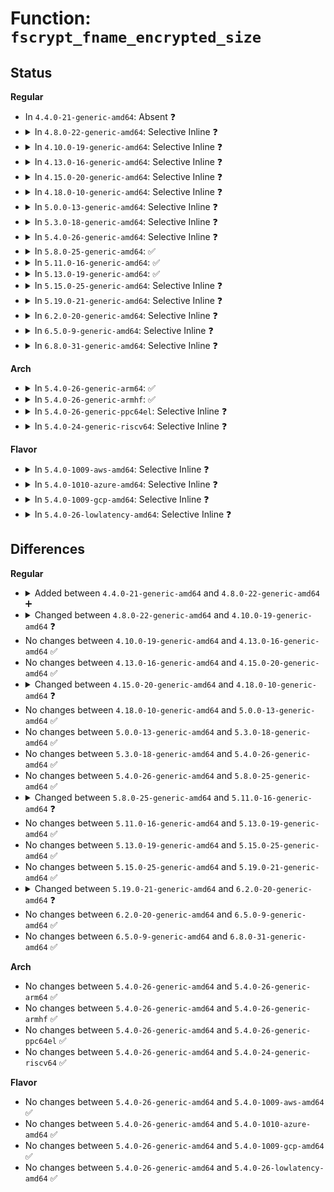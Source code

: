 # Function: <code>fscrypt_fname_encrypted_size</code>

## Status
<b>Regular</b>
<ul>
<li>
In <code>4.4.0-21-generic-amd64</code>: Absent ❓
</li>
<li>
<details>
<summary>In <code>4.8.0-22-generic-amd64</code>: Selective Inline ❓</summary>

```c
u32 fscrypt_fname_encrypted_size(struct inode * inode, u32 ilen)
```

```json
{
  "name": "fscrypt_fname_encrypted_size",
  "collision_type": "Unique Global",
  "inline_type": "Selective",
  "funcs": [
    {
      "addr": 18446744071581503610,
      "name": "fscrypt_fname_encrypted_size",
      "external": true,
      "loc": "fs/crypto/fname.c:227",
      "file": "fs/crypto/fname.c",
      "inline": "not declared, inlined",
      "caller_inline": [
        "fs/crypto/fname.c:fscrypt_fname_alloc_buffer"
      ],
      "caller_func": [
        "fs/ext4/namei.c:ext4_symlink"
      ]
    }
  ],
  "symbols": [
    {
      "addr": 18446744071581503520,
      "name": "fscrypt_fname_encrypted_size",
      "section": ".text",
      "bind": "STB_GLOBAL",
      "size": 80
    }
  ]
}
```
</details>
</li>
<li>
<details>
<summary>In <code>4.10.0-19-generic-amd64</code>: Selective Inline ❓</summary>

```c
u32 fscrypt_fname_encrypted_size(const struct inode * inode, u32 ilen)
```

```json
{
  "name": "fscrypt_fname_encrypted_size",
  "collision_type": "Unique Global",
  "inline_type": "Selective",
  "funcs": [
    {
      "addr": 18446744071581589018,
      "name": "fscrypt_fname_encrypted_size",
      "external": true,
      "loc": "fs/crypto/fname.c:212",
      "file": "fs/crypto/fname.c",
      "inline": "not declared, inlined",
      "caller_inline": [
        "fs/crypto/fname.c:fscrypt_fname_alloc_buffer"
      ],
      "caller_func": [
        "fs/ext4/namei.c:ext4_symlink"
      ]
    }
  ],
  "symbols": [
    {
      "addr": 18446744071581588928,
      "name": "fscrypt_fname_encrypted_size",
      "section": ".text",
      "bind": "STB_GLOBAL",
      "size": 66
    }
  ]
}
```
</details>
</li>
<li>
<details>
<summary>In <code>4.13.0-16-generic-amd64</code>: Selective Inline ❓</summary>

```c
u32 fscrypt_fname_encrypted_size(const struct inode * inode, u32 ilen)
```

```json
{
  "name": "fscrypt_fname_encrypted_size",
  "collision_type": "Unique Global",
  "inline_type": "Selective",
  "funcs": [
    {
      "addr": 18446744071581649087,
      "name": "fscrypt_fname_encrypted_size",
      "external": true,
      "loc": "fs/crypto/fname.c:214",
      "file": "fs/crypto/fname.c",
      "inline": "not declared, inlined",
      "caller_inline": [
        "fs/crypto/fname.c:fscrypt_fname_alloc_buffer"
      ],
      "caller_func": [
        "fs/ext4/namei.c:ext4_symlink"
      ]
    }
  ],
  "symbols": [
    {
      "addr": 18446744071581649008,
      "name": "fscrypt_fname_encrypted_size",
      "section": ".text",
      "bind": "STB_GLOBAL",
      "size": 64
    }
  ]
}
```
</details>
</li>
<li>
<details>
<summary>In <code>4.15.0-20-generic-amd64</code>: Selective Inline ❓</summary>

```c
u32 fscrypt_fname_encrypted_size(const struct inode * inode, u32 ilen)
```

```json
{
  "name": "fscrypt_fname_encrypted_size",
  "collision_type": "Unique Global",
  "inline_type": "Selective",
  "funcs": [
    {
      "addr": 18446744071581794511,
      "name": "fscrypt_fname_encrypted_size",
      "external": true,
      "loc": "fs/crypto/fname.c:191",
      "file": "fs/crypto/fname.c",
      "inline": "not declared, inlined",
      "caller_inline": [
        "fs/crypto/fname.c:fscrypt_fname_alloc_buffer"
      ],
      "caller_func": [
        "fs/ext4/namei.c:ext4_symlink"
      ]
    }
  ],
  "symbols": [
    {
      "addr": 18446744071581794432,
      "name": "fscrypt_fname_encrypted_size",
      "section": ".text",
      "bind": "STB_GLOBAL",
      "size": 64
    }
  ]
}
```
</details>
</li>
<li>
<details>
<summary>In <code>4.18.0-10-generic-amd64</code>: Selective Inline ❓</summary>

```c
bool fscrypt_fname_encrypted_size(const struct inode * inode, u32 orig_len, u32 max_len, u32 * encrypted_len_ret)
```

```json
{
  "name": "fscrypt_fname_encrypted_size",
  "collision_type": "Unique Global",
  "inline_type": "Selective",
  "funcs": [
    {
      "addr": 18446744071581970430,
      "name": "fscrypt_fname_encrypted_size",
      "external": true,
      "loc": "fs/crypto/fname.c:184",
      "file": "fs/crypto/fname.c",
      "inline": "not declared, inlined",
      "caller_inline": [
        "fs/crypto/fname.c:fscrypt_setup_filename"
      ],
      "caller_func": []
    }
  ],
  "symbols": [
    {
      "addr": 18446744071581971024,
      "name": "fscrypt_fname_encrypted_size",
      "section": ".text",
      "bind": "STB_GLOBAL",
      "size": 76
    }
  ]
}
```
</details>
</li>
<li>
<details>
<summary>In <code>5.0.0-13-generic-amd64</code>: Selective Inline ❓</summary>

```c
bool fscrypt_fname_encrypted_size(const struct inode * inode, u32 orig_len, u32 max_len, u32 * encrypted_len_ret)
```

```json
{
  "name": "fscrypt_fname_encrypted_size",
  "collision_type": "Unique Global",
  "inline_type": "Selective",
  "funcs": [
    {
      "addr": 18446744071582057406,
      "name": "fscrypt_fname_encrypted_size",
      "external": true,
      "loc": "fs/crypto/fname.c:186",
      "file": "fs/crypto/fname.c",
      "inline": "not declared, inlined",
      "caller_inline": [
        "fs/crypto/fname.c:fscrypt_setup_filename"
      ],
      "caller_func": []
    }
  ],
  "symbols": [
    {
      "addr": 18446744071582058000,
      "name": "fscrypt_fname_encrypted_size",
      "section": ".text",
      "bind": "STB_GLOBAL",
      "size": 76
    }
  ]
}
```
</details>
</li>
<li>
<details>
<summary>In <code>5.3.0-18-generic-amd64</code>: Selective Inline ❓</summary>

```c
bool fscrypt_fname_encrypted_size(const struct inode * inode, u32 orig_len, u32 max_len, u32 * encrypted_len_ret)
```

```json
{
  "name": "fscrypt_fname_encrypted_size",
  "collision_type": "Unique Global",
  "inline_type": "Selective",
  "funcs": [
    {
      "addr": 18446744071582218508,
      "name": "fscrypt_fname_encrypted_size",
      "external": true,
      "loc": "fs/crypto/fname.c:185",
      "file": "fs/crypto/fname.c",
      "inline": "not declared, inlined",
      "caller_inline": [
        "fs/crypto/fname.c:fscrypt_setup_filename"
      ],
      "caller_func": []
    }
  ],
  "symbols": [
    {
      "addr": 18446744071582218816,
      "name": "fscrypt_fname_encrypted_size",
      "section": ".text",
      "bind": "STB_GLOBAL",
      "size": 76
    }
  ]
}
```
</details>
</li>
<li>
<details>
<summary>In <code>5.4.0-26-generic-amd64</code>: Selective Inline ❓</summary>

```c
bool fscrypt_fname_encrypted_size(const struct inode * inode, u32 orig_len, u32 max_len, u32 * encrypted_len_ret)
```

```json
{
  "name": "fscrypt_fname_encrypted_size",
  "collision_type": "Unique Global",
  "inline_type": "Selective",
  "funcs": [
    {
      "addr": 18446744071582298880,
      "name": "fscrypt_fname_encrypted_size",
      "external": true,
      "loc": "fs/crypto/fname.c:181",
      "file": "fs/crypto/fname.c",
      "inline": "not declared, inlined",
      "caller_inline": [],
      "caller_func": [
        "fs/crypto/fname.c:fscrypt_setup_filename"
      ]
    }
  ],
  "symbols": [
    {
      "addr": 18446744071582298880,
      "name": "fscrypt_fname_encrypted_size",
      "section": ".text",
      "bind": "STB_GLOBAL",
      "size": 84
    }
  ]
}
```
</details>
</li>
<li>
<details>
<summary>In <code>5.8.0-25-generic-amd64</code>: ✅</summary>

```c
bool fscrypt_fname_encrypted_size(const struct inode * inode, u32 orig_len, u32 max_len, u32 * encrypted_len_ret)
```

```json
{
  "name": "fscrypt_fname_encrypted_size",
  "collision_type": "Unique Global",
  "inline_type": "No",
  "funcs": [
    {
      "addr": 18446744071582584016,
      "name": "fscrypt_fname_encrypted_size",
      "external": true,
      "loc": "fs/crypto/fname.c:262",
      "file": "fs/crypto/fname.c",
      "inline": "seen, unknown",
      "caller_inline": [],
      "caller_func": [
        "fs/crypto/fname.c:fscrypt_setup_filename"
      ]
    }
  ],
  "symbols": [
    {
      "addr": 18446744071582584016,
      "name": "fscrypt_fname_encrypted_size",
      "section": ".text",
      "bind": "STB_GLOBAL",
      "size": 100
    }
  ]
}
```
</details>
</li>
<li>
<details>
<summary>In <code>5.11.0-16-generic-amd64</code>: ✅</summary>

```c
bool fscrypt_fname_encrypted_size(const union fscrypt_policy * policy, u32 orig_len, u32 max_len, u32 * encrypted_len_ret)
```

```json
{
  "name": "fscrypt_fname_encrypted_size",
  "collision_type": "Unique Global",
  "inline_type": "No",
  "funcs": [
    {
      "addr": 18446744071582654864,
      "name": "fscrypt_fname_encrypted_size",
      "external": true,
      "loc": "fs/crypto/fname.c:236",
      "file": "fs/crypto/fname.c",
      "inline": "seen, unknown",
      "caller_inline": [],
      "caller_func": [
        "fs/crypto/fname.c:fscrypt_setup_filename",
        "fs/crypto/hooks.c:fscrypt_prepare_symlink"
      ]
    }
  ],
  "symbols": [
    {
      "addr": 18446744071582654864,
      "name": "fscrypt_fname_encrypted_size",
      "section": ".text",
      "bind": "STB_GLOBAL",
      "size": 90
    }
  ]
}
```
</details>
</li>
<li>
<details>
<summary>In <code>5.13.0-19-generic-amd64</code>: ✅</summary>

```c
bool fscrypt_fname_encrypted_size(const union fscrypt_policy * policy, u32 orig_len, u32 max_len, u32 * encrypted_len_ret)
```

```json
{
  "name": "fscrypt_fname_encrypted_size",
  "collision_type": "Unique Global",
  "inline_type": "No",
  "funcs": [
    {
      "addr": 18446744071582683920,
      "name": "fscrypt_fname_encrypted_size",
      "external": true,
      "loc": "fs/crypto/fname.c:236",
      "file": "fs/crypto/fname.c",
      "inline": "seen, unknown",
      "caller_inline": [],
      "caller_func": [
        "fs/crypto/fname.c:fscrypt_setup_filename",
        "fs/crypto/hooks.c:fscrypt_prepare_symlink"
      ]
    }
  ],
  "symbols": [
    {
      "addr": 18446744071582683920,
      "name": "fscrypt_fname_encrypted_size",
      "section": ".text",
      "bind": "STB_GLOBAL",
      "size": 81
    }
  ]
}
```
</details>
</li>
<li>
<details>
<summary>In <code>5.15.0-25-generic-amd64</code>: Selective Inline ❓</summary>

```c
bool fscrypt_fname_encrypted_size(const union fscrypt_policy * policy, u32 orig_len, u32 max_len, u32 * encrypted_len_ret)
```

```json
{
  "name": "fscrypt_fname_encrypted_size",
  "collision_type": "Unique Global",
  "inline_type": "Selective",
  "funcs": [
    {
      "addr": 18446744071583009695,
      "name": "fscrypt_fname_encrypted_size",
      "external": true,
      "loc": "fs/crypto/fname.c:260",
      "file": "fs/crypto/fname.c",
      "inline": "not declared, inlined",
      "caller_inline": [
        "fs/crypto/fname.c:fscrypt_setup_filename"
      ],
      "caller_func": [
        "fs/crypto/hooks.c:fscrypt_prepare_symlink"
      ]
    }
  ],
  "symbols": [
    {
      "addr": 18446744071583010352,
      "name": "fscrypt_fname_encrypted_size",
      "section": ".text",
      "bind": "STB_GLOBAL",
      "size": 81
    }
  ]
}
```
</details>
</li>
<li>
<details>
<summary>In <code>5.19.0-21-generic-amd64</code>: Selective Inline ❓</summary>

```c
bool fscrypt_fname_encrypted_size(const union fscrypt_policy * policy, u32 orig_len, u32 max_len, u32 * encrypted_len_ret)
```

```json
{
  "name": "fscrypt_fname_encrypted_size",
  "collision_type": "Unique Global",
  "inline_type": "Selective",
  "funcs": [
    {
      "addr": 18446744071583480125,
      "name": "fscrypt_fname_encrypted_size",
      "external": true,
      "loc": "fs/crypto/fname.c:267",
      "file": "fs/crypto/fname.c",
      "inline": "not declared, inlined",
      "caller_inline": [
        "fs/crypto/fname.c:fscrypt_setup_filename"
      ],
      "caller_func": [
        "fs/crypto/hooks.c:fscrypt_prepare_symlink"
      ]
    }
  ],
  "symbols": [
    {
      "addr": 18446744071583480800,
      "name": "fscrypt_fname_encrypted_size",
      "section": ".text",
      "bind": "STB_GLOBAL",
      "size": 96
    }
  ]
}
```
</details>
</li>
<li>
<details>
<summary>In <code>6.2.0-20-generic-amd64</code>: Selective Inline ❓</summary>

```c
bool fscrypt_fname_encrypted_size(const struct inode * inode, u32 orig_len, u32 max_len, u32 * encrypted_len_ret)
```

```json
{
  "name": "fscrypt_fname_encrypted_size",
  "collision_type": "Unique Global",
  "inline_type": "Selective",
  "funcs": [
    {
      "addr": 18446744071584074781,
      "name": "fscrypt_fname_encrypted_size",
      "external": true,
      "loc": "fs/crypto/fname.c:299",
      "file": "fs/crypto/fname.c",
      "inline": "not declared, inlined",
      "caller_inline": [
        "fs/crypto/fname.c:fscrypt_setup_filename"
      ],
      "caller_func": []
    }
  ],
  "symbols": [
    {
      "addr": 18446744071584073232,
      "name": "fscrypt_fname_encrypted_size",
      "section": ".text",
      "bind": "STB_GLOBAL",
      "size": 103
    }
  ]
}
```
</details>
</li>
<li>
<details>
<summary>In <code>6.5.0-9-generic-amd64</code>: Selective Inline ❓</summary>

```c
bool fscrypt_fname_encrypted_size(const struct inode * inode, u32 orig_len, u32 max_len, u32 * encrypted_len_ret)
```

```json
{
  "name": "fscrypt_fname_encrypted_size",
  "collision_type": "Unique Global",
  "inline_type": "Selective",
  "funcs": [
    {
      "addr": 18446744071584301469,
      "name": "fscrypt_fname_encrypted_size",
      "external": true,
      "loc": "fs/crypto/fname.c:299",
      "file": "fs/crypto/fname.c",
      "inline": "not declared, inlined",
      "caller_inline": [
        "fs/crypto/fname.c:fscrypt_setup_filename"
      ],
      "caller_func": []
    }
  ],
  "symbols": [
    {
      "addr": 18446744071584299904,
      "name": "fscrypt_fname_encrypted_size",
      "section": ".text",
      "bind": "STB_GLOBAL",
      "size": 104
    }
  ]
}
```
</details>
</li>
<li>
<details>
<summary>In <code>6.8.0-31-generic-amd64</code>: Selective Inline ❓</summary>

```c
bool fscrypt_fname_encrypted_size(const struct inode * inode, u32 orig_len, u32 max_len, u32 * encrypted_len_ret)
```

```json
{
  "name": "fscrypt_fname_encrypted_size",
  "collision_type": "Unique Global",
  "inline_type": "Selective",
  "funcs": [
    {
      "addr": 18446744071584518445,
      "name": "fscrypt_fname_encrypted_size",
      "external": true,
      "loc": "fs/crypto/fname.c:299",
      "file": "fs/crypto/fname.c",
      "inline": "not declared, inlined",
      "caller_inline": [
        "fs/crypto/fname.c:fscrypt_setup_filename"
      ],
      "caller_func": []
    }
  ],
  "symbols": [
    {
      "addr": 18446744071584516880,
      "name": "fscrypt_fname_encrypted_size",
      "section": ".text",
      "bind": "STB_GLOBAL",
      "size": 104
    }
  ]
}
```
</details>
</li>
</ul>
<b>Arch</b>
<ul>
<li>
<details>
<summary>In <code>5.4.0-26-generic-arm64</code>: ✅</summary>

```c
bool fscrypt_fname_encrypted_size(const struct inode * inode, u32 orig_len, u32 max_len, u32 * encrypted_len_ret)
```

```json
{
  "name": "fscrypt_fname_encrypted_size",
  "collision_type": "Unique Global",
  "inline_type": "No",
  "funcs": [
    {
      "addr": 18446603336493874456,
      "name": "fscrypt_fname_encrypted_size",
      "external": true,
      "loc": "fs/crypto/fname.c:181",
      "file": "fs/crypto/fname.c",
      "inline": "seen, unknown",
      "caller_inline": [],
      "caller_func": [
        "fs/crypto/fname.c:fscrypt_setup_filename"
      ]
    }
  ],
  "symbols": [
    {
      "addr": 18446603336493874456,
      "name": "fscrypt_fname_encrypted_size",
      "section": ".text",
      "bind": "STB_GLOBAL",
      "size": 152
    }
  ]
}
```
</details>
</li>
<li>
<details>
<summary>In <code>5.4.0-26-generic-armhf</code>: ✅</summary>

```c
bool fscrypt_fname_encrypted_size(const struct inode * inode, u32 orig_len, u32 max_len, u32 * encrypted_len_ret)
```

```json
{
  "name": "fscrypt_fname_encrypted_size",
  "collision_type": "Unique Global",
  "inline_type": "No",
  "funcs": [
    {
      "addr": 3227356776,
      "name": "fscrypt_fname_encrypted_size",
      "external": true,
      "loc": "fs/crypto/fname.c:181",
      "file": "fs/crypto/fname.c",
      "inline": "seen, unknown",
      "caller_inline": [],
      "caller_func": []
    }
  ],
  "symbols": [
    {
      "addr": 3227356776,
      "name": "fscrypt_fname_encrypted_size",
      "section": ".text",
      "bind": "STB_GLOBAL",
      "size": 120
    }
  ]
}
```
</details>
</li>
<li>
<details>
<summary>In <code>5.4.0-26-generic-ppc64el</code>: Selective Inline ❓</summary>

```c
bool fscrypt_fname_encrypted_size(const struct inode * inode, u32 orig_len, u32 max_len, u32 * encrypted_len_ret)
```

```json
{
  "name": "fscrypt_fname_encrypted_size",
  "collision_type": "Unique Global",
  "inline_type": "Selective",
  "funcs": [
    {
      "addr": 13835058055287507584,
      "name": "fscrypt_fname_encrypted_size",
      "external": true,
      "loc": "fs/crypto/fname.c:181",
      "file": "fs/crypto/fname.c",
      "inline": "not declared, inlined",
      "caller_inline": [],
      "caller_func": [
        "fs/crypto/fname.c:fscrypt_setup_filename"
      ]
    }
  ],
  "symbols": [
    {
      "addr": 13835058055287507584,
      "name": "fscrypt_fname_encrypted_size",
      "section": ".text",
      "bind": "STB_GLOBAL",
      "size": 156
    }
  ]
}
```
</details>
</li>
<li>
<details>
<summary>In <code>5.4.0-24-generic-riscv64</code>: Selective Inline ❓</summary>

```c
bool fscrypt_fname_encrypted_size(const struct inode * inode, u32 orig_len, u32 max_len, u32 * encrypted_len_ret)
```

```json
{
  "name": "fscrypt_fname_encrypted_size",
  "collision_type": "Unique Global",
  "inline_type": "Selective",
  "funcs": [
    {
      "addr": 18446743936273438608,
      "name": "fscrypt_fname_encrypted_size",
      "external": true,
      "loc": "fs/crypto/fname.c:181",
      "file": "fs/crypto/fname.c",
      "inline": "not declared, inlined",
      "caller_inline": [],
      "caller_func": []
    }
  ],
  "symbols": [
    {
      "addr": 18446743936273438608,
      "name": "fscrypt_fname_encrypted_size",
      "section": ".text",
      "bind": "STB_GLOBAL",
      "size": 138
    }
  ]
}
```
</details>
</li>
</ul>
<b>Flavor</b>
<ul>
<li>
<details>
<summary>In <code>5.4.0-1009-aws-amd64</code>: Selective Inline ❓</summary>

```c
bool fscrypt_fname_encrypted_size(const struct inode * inode, u32 orig_len, u32 max_len, u32 * encrypted_len_ret)
```

```json
{
  "name": "fscrypt_fname_encrypted_size",
  "collision_type": "Unique Global",
  "inline_type": "Selective",
  "funcs": [
    {
      "addr": 18446744071582267616,
      "name": "fscrypt_fname_encrypted_size",
      "external": true,
      "loc": "fs/crypto/fname.c:181",
      "file": "fs/crypto/fname.c",
      "inline": "not declared, inlined",
      "caller_inline": [],
      "caller_func": [
        "fs/crypto/fname.c:fscrypt_setup_filename"
      ]
    }
  ],
  "symbols": [
    {
      "addr": 18446744071582267616,
      "name": "fscrypt_fname_encrypted_size",
      "section": ".text",
      "bind": "STB_GLOBAL",
      "size": 84
    }
  ]
}
```
</details>
</li>
<li>
<details>
<summary>In <code>5.4.0-1010-azure-amd64</code>: Selective Inline ❓</summary>

```c
bool fscrypt_fname_encrypted_size(const struct inode * inode, u32 orig_len, u32 max_len, u32 * encrypted_len_ret)
```

```json
{
  "name": "fscrypt_fname_encrypted_size",
  "collision_type": "Unique Global",
  "inline_type": "Selective",
  "funcs": [
    {
      "addr": 18446744071582205376,
      "name": "fscrypt_fname_encrypted_size",
      "external": true,
      "loc": "fs/crypto/fname.c:181",
      "file": "fs/crypto/fname.c",
      "inline": "not declared, inlined",
      "caller_inline": [],
      "caller_func": [
        "fs/crypto/fname.c:fscrypt_setup_filename"
      ]
    }
  ],
  "symbols": [
    {
      "addr": 18446744071582205376,
      "name": "fscrypt_fname_encrypted_size",
      "section": ".text",
      "bind": "STB_GLOBAL",
      "size": 84
    }
  ]
}
```
</details>
</li>
<li>
<details>
<summary>In <code>5.4.0-1009-gcp-amd64</code>: Selective Inline ❓</summary>

```c
bool fscrypt_fname_encrypted_size(const struct inode * inode, u32 orig_len, u32 max_len, u32 * encrypted_len_ret)
```

```json
{
  "name": "fscrypt_fname_encrypted_size",
  "collision_type": "Unique Global",
  "inline_type": "Selective",
  "funcs": [
    {
      "addr": 18446744071582258096,
      "name": "fscrypt_fname_encrypted_size",
      "external": true,
      "loc": "fs/crypto/fname.c:181",
      "file": "fs/crypto/fname.c",
      "inline": "not declared, inlined",
      "caller_inline": [],
      "caller_func": [
        "fs/crypto/fname.c:fscrypt_setup_filename"
      ]
    }
  ],
  "symbols": [
    {
      "addr": 18446744071582258096,
      "name": "fscrypt_fname_encrypted_size",
      "section": ".text",
      "bind": "STB_GLOBAL",
      "size": 84
    }
  ]
}
```
</details>
</li>
<li>
<details>
<summary>In <code>5.4.0-26-lowlatency-amd64</code>: Selective Inline ❓</summary>

```c
bool fscrypt_fname_encrypted_size(const struct inode * inode, u32 orig_len, u32 max_len, u32 * encrypted_len_ret)
```

```json
{
  "name": "fscrypt_fname_encrypted_size",
  "collision_type": "Unique Global",
  "inline_type": "Selective",
  "funcs": [
    {
      "addr": 18446744071582336688,
      "name": "fscrypt_fname_encrypted_size",
      "external": true,
      "loc": "fs/crypto/fname.c:181",
      "file": "fs/crypto/fname.c",
      "inline": "not declared, inlined",
      "caller_inline": [],
      "caller_func": [
        "fs/crypto/fname.c:fscrypt_setup_filename"
      ]
    }
  ],
  "symbols": [
    {
      "addr": 18446744071582336688,
      "name": "fscrypt_fname_encrypted_size",
      "section": ".text",
      "bind": "STB_GLOBAL",
      "size": 84
    }
  ]
}
```
</details>
</li>
</ul>

## Differences
<b>Regular</b>
<ul>
<li>
<details>
<summary>Added between <code>4.4.0-21-generic-amd64</code> and <code>4.8.0-22-generic-amd64</code> ➕</summary>

```c
u32 fscrypt_fname_encrypted_size(struct inode * inode, u32 ilen)
```
</details>
</li>
<li>
<details>
<summary>Changed between <code>4.8.0-22-generic-amd64</code> and <code>4.10.0-19-generic-amd64</code> ❓</summary>
<ul>
<li>
<b>Param type changed. </b>
<code>struct inode * inode</code> ➡️ <code>const struct inode * inode</code>
</li>
</ul>
</details>
</li>
<li>
No changes between <code>4.10.0-19-generic-amd64</code> and <code>4.13.0-16-generic-amd64</code> ✅
</li>
<li>
No changes between <code>4.13.0-16-generic-amd64</code> and <code>4.15.0-20-generic-amd64</code> ✅
</li>
<li>
<details>
<summary>Changed between <code>4.15.0-20-generic-amd64</code> and <code>4.18.0-10-generic-amd64</code> ❓</summary>
<ul>
<li>
<b>Param added. </b>
<code>u32 orig_len</code>
</li>
<li>
<b>Param added. </b>
<code>u32 max_len</code>
</li>
<li>
<b>Param added. </b>
<code>u32 * encrypted_len_ret</code>
</li>
<li>
<b>Param removed. </b>
<code>u32 ilen</code>
</li>
<li>
<b>Return type changed. </b>
<code>u32</code> ➡️ <code>bool</code>
</li>
</ul>
</details>
</li>
<li>
No changes between <code>4.18.0-10-generic-amd64</code> and <code>5.0.0-13-generic-amd64</code> ✅
</li>
<li>
No changes between <code>5.0.0-13-generic-amd64</code> and <code>5.3.0-18-generic-amd64</code> ✅
</li>
<li>
No changes between <code>5.3.0-18-generic-amd64</code> and <code>5.4.0-26-generic-amd64</code> ✅
</li>
<li>
No changes between <code>5.4.0-26-generic-amd64</code> and <code>5.8.0-25-generic-amd64</code> ✅
</li>
<li>
<details>
<summary>Changed between <code>5.8.0-25-generic-amd64</code> and <code>5.11.0-16-generic-amd64</code> ❓</summary>
<ul>
<li>
<b>Param added. </b>
<code>const union fscrypt_policy * policy</code>
</li>
<li>
<b>Param removed. </b>
<code>const struct inode * inode</code>
</li>
</ul>
</details>
</li>
<li>
No changes between <code>5.11.0-16-generic-amd64</code> and <code>5.13.0-19-generic-amd64</code> ✅
</li>
<li>
No changes between <code>5.13.0-19-generic-amd64</code> and <code>5.15.0-25-generic-amd64</code> ✅
</li>
<li>
No changes between <code>5.15.0-25-generic-amd64</code> and <code>5.19.0-21-generic-amd64</code> ✅
</li>
<li>
<details>
<summary>Changed between <code>5.19.0-21-generic-amd64</code> and <code>6.2.0-20-generic-amd64</code> ❓</summary>
<ul>
<li>
<b>Param added. </b>
<code>const struct inode * inode</code>
</li>
<li>
<b>Param removed. </b>
<code>const union fscrypt_policy * policy</code>
</li>
</ul>
</details>
</li>
<li>
No changes between <code>6.2.0-20-generic-amd64</code> and <code>6.5.0-9-generic-amd64</code> ✅
</li>
<li>
No changes between <code>6.5.0-9-generic-amd64</code> and <code>6.8.0-31-generic-amd64</code> ✅
</li>
</ul>
<b>Arch</b>
<ul>
<li>
No changes between <code>5.4.0-26-generic-amd64</code> and <code>5.4.0-26-generic-arm64</code> ✅
</li>
<li>
No changes between <code>5.4.0-26-generic-amd64</code> and <code>5.4.0-26-generic-armhf</code> ✅
</li>
<li>
No changes between <code>5.4.0-26-generic-amd64</code> and <code>5.4.0-26-generic-ppc64el</code> ✅
</li>
<li>
No changes between <code>5.4.0-26-generic-amd64</code> and <code>5.4.0-24-generic-riscv64</code> ✅
</li>
</ul>
<b>Flavor</b>
<ul>
<li>
No changes between <code>5.4.0-26-generic-amd64</code> and <code>5.4.0-1009-aws-amd64</code> ✅
</li>
<li>
No changes between <code>5.4.0-26-generic-amd64</code> and <code>5.4.0-1010-azure-amd64</code> ✅
</li>
<li>
No changes between <code>5.4.0-26-generic-amd64</code> and <code>5.4.0-1009-gcp-amd64</code> ✅
</li>
<li>
No changes between <code>5.4.0-26-generic-amd64</code> and <code>5.4.0-26-lowlatency-amd64</code> ✅
</li>
</ul>
